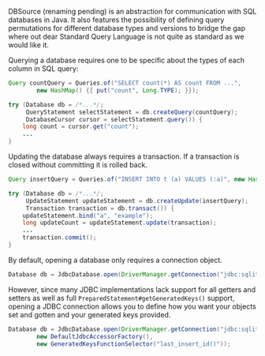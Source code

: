 DBSource (renaming pending) is an abstraction for communication with SQL databases in Java. It also features the
possibility of defining query permutations for different database types and versions to bridge the gap where out dear
Standard Query Language is not quite as standard as we would like it.

Querying a database requires one to be specific about the types of each column in SQL query:

```java
Query countQuery = Queries.of("SELECT count(*) AS count FROM ...",
        new HashMap() {{ put("count", Long.TYPE); }});

try (Database db = /*...*/;
     QueryStatement selectStatement = db.createQuery(countQuery);
     DatabaseCursor cursor = selectStatement.query()) {
    long count = cursor.get("count");
    ...
}
```
    
Updating the database always requires a transaction.  If a transaction is closed without committing it is rolled back.

```java
Query insertQuery = Queries.of("INSERT INTO t (a) VALUES (:a)", new HashMap() {{ put("a", String.class); }});

try (Database db = /*...*/;
     UpdateStatement updateStatement = db.createUpdate(insertQuery);
     Transaction transaction = db.transact()) {
    updateStatement.bind("a", "example");
    long updateCount = updateStatement.update(transaction);
    ...
    transaction.commit();
}
```

By default, opening a database only requires a connection object.

```java
Database db = JdbcDatabase.open(DriverManager.getConnection("jdbc:sqlite:~/test.db"));
```

However, since many JDBC implementations lack support for all getters and setters as well as full
`PreparedStatement#getGeneratedKeys()` support, opening a JDBC connection allows you to define how you want your
objects set and gotten and your generated keys provided.

```java
Database db = JdbcDatabase.open(DriverManager.getConnection("jdbc:sqlite:~/test.db"),
        new DefaultJdbcAccessorFactory(),
        new GeneratedKeysFunctionSelector("last_insert_id()"));
```
